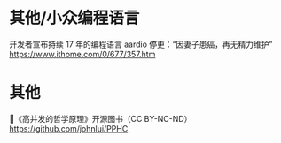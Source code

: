 
# 其他/小众编程语言

开发者宣布持续 17 年的编程语言 aardio 停更：“因妻子患癌，再无精力维护” https://www.ithome.com/0/677/357.htm

# 其他

📙《高并发的哲学原理》开源图书（CC BY-NC-ND） https://github.com/johnlui/PPHC
